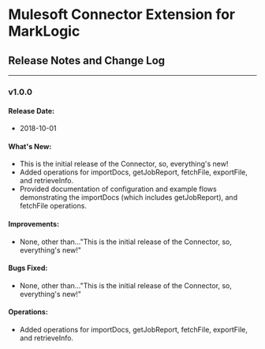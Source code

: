 # Mulesoft Connector Extension for MarkLogic #

## Release Notes and Change Log ##
-------------------

### v1.0.0 ###

#### Release Date: ####

* 2018-10-01

#### What's New: ####

* This is the initial release of the Connector, so, everything's new!
* Added operations for importDocs, getJobReport, fetchFile, exportFile, and retrieveInfo.
* Provided documentation of configuration and example flows demonstrating the importDocs (which includes getJobReport), and fetchFile operations.

#### Improvements: ####

* None, other than..."This is the initial release of the Connector, so, everything's new!"

#### Bugs Fixed: ####

* None, other than..."This is the initial release of the Connector, so, everything's new!"

#### Operations: ####

* Added operations for importDocs, getJobReport, fetchFile, exportFile, and retrieveInfo.


